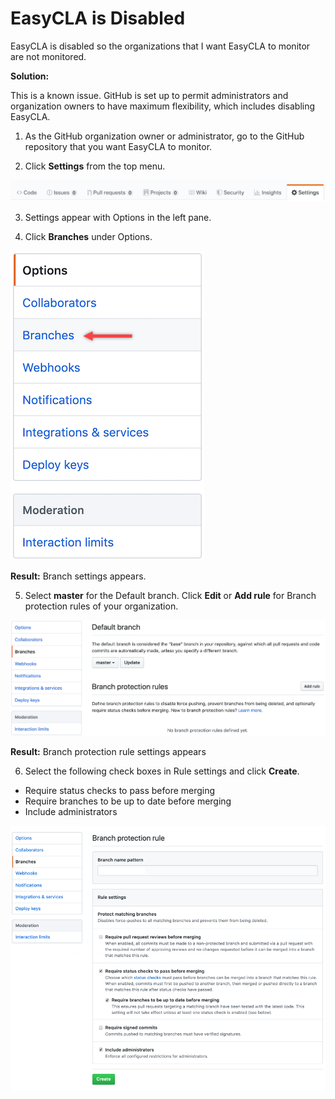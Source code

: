 # EasyCLA is Disabled

EasyCLA is disabled so the organizations that I want EasyCLA to monitor are not monitored.

**Solution:**

This is a known issue. GitHub is set up to permit administrators and organization owners to have maximum flexibility, which includes disabling EasyCLA.

1. As the GitHub organization owner or administrator, go to the GitHub repository that you want EasyCLA to monitor.

2. Click **Settings** from the top menu.

![CLA GitHub Repository Settings](../../../.gitbook/assets/cla-github-repository-settings.png)

3. Settings appear with Options in the left pane.

4. Click **Branches** under Options.

![CLA GitHub Options](../../../.gitbook/assets/cla-github-options.png)

**Result:** Branch settings appears.

5. Select **master** for the Default branch. Click **Edit** or **Add rule** for Branch protection rules of your organization.

![CLA GitHub branch Add Rule](../../../.gitbook/assets/cla-github-branch-add-rule.png)

**Result:** Branch protection rule settings appears

6. Select the following check boxes in Rule settings and click **Create**.

* Require status checks to pass before merging
* Require branches to be up to date before merging
* Include administrators

![CLA GitHub Branch Protection Rule](../../../.gitbook/assets/cla-github-branch-protection-rule.png)

